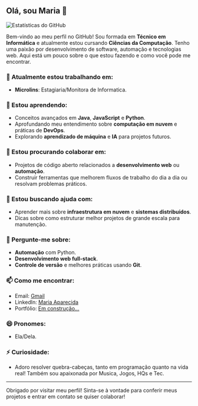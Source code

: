 ## Olá, sou Maria 👋

![Estatísticas do GitHub](https://github-readme-stats.vercel.app/api?Arkill=Arkill&show_icons=true&theme=radical)

Bem-vindo ao meu perfil no GitHub! Sou formada em **Técnico em Informática** e atualmente estou cursando **Ciências da Computação**. Tenho uma paixão por desenvolvimento de software, automação e tecnologias web. Aqui está um pouco sobre o que estou fazendo e como você pode me encontrar.

### 🔭 Atualmente estou trabalhando em:
- **Microlins**: Estagiaria/Monitora de Informatica.

### 🌱 Estou aprendendo:
- Conceitos avançados em **Java**, **JavaScript** e **Python**.
- Aprofundando meu entendimento sobre **computação em nuvem** e práticas de **DevOps**.
- Explorando **aprendizado de máquina** e **IA** para projetos futuros.

### 👯 Estou procurando colaborar em:
- Projetos de código aberto relacionados a **desenvolvimento web** ou **automação**.
- Construir ferramentas que melhorem fluxos de trabalho do dia a dia ou resolvam problemas práticos.

### 🤔 Estou buscando ajuda com:
- Aprender mais sobre **infraestrutura em nuvem** e **sistemas distribuídos**.
- Dicas sobre como estruturar melhor projetos de grande escala para manutenção.

### 💬 Pergunte-me sobre:
- **Automação** com Python.
- **Desenvolvimento web full-stack**.
- **Controle de versão** e melhores práticas usando **Git**.

### 📫 Como me encontrar:
- Email: [Gmail](mariaap4recida00670@gmail.com)
- LinkedIn: [Maria Aparecida](https://www.linkedin.com/in/maria-aparecida-aa68a4243?utm_source=share&utm_campaign=share_via&utm_content=profile&utm_medium=android_app)
- Portfólio: [Em construção...](https://website.com)

### 😄 Pronomes:
- Ela/Dela.

### ⚡ Curiosidade:
- Adoro resolver quebra-cabeças, tanto em programação quanto na vida real! Também sou apaixonada por Musica, Jogos, HQs e Tec.

---

Obrigado por visitar meu perfil! Sinta-se à vontade para conferir meus projetos e entrar em contato se quiser colaborar!
